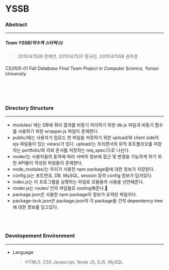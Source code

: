 # YSSB


### Abstract <hr/>
##### Team YSSB(약수역 스타벅스)
> 2015147508 한채연, 2015147537 황규린, 2015147558 권여경

###### CS3105-01 Fall Database Final Team Project in Computer Science, Yonsei University

<br><br/>
### Directory Structure <hr/>
* modules/ 에는 DB에 쿼리 결과를 비동기 처리하기 위한 db.js 파일과 비동기 함수를 사용하기 위한 wrapper.js 파일이 존재한다.
* public/에는 사용자가 업로드 한 파일을 저장하기 위한 upload/와 client side의 ejs 파일들이 있는 views/가 있다. upload/는 프리랜서의 외적 포트폴리오를 저장하는 portfolio/와 의뢰 문서를 저장하는 req_spec/으로 나뉜다. 
* router/는 사용자들의 동작에 따라 서버의 정보에 접근 및 변경을 가능하게 하기 위한 API들이 작성된 파일들이 존재한다.
* node_modules/는 우리가 사용한 npm package들에 대한 정보가 저장된다.
* config.js는 포트번호, DB, MySQL, session 등의 config 정보가 담겨있다.
* index.js는 이 프로그램을 실행하는 파일로 모듈들의 사용을 선언해준다.
* router.js는 router/ 안의 파일들로 routing해준다.
* package.json은 사용한 npm package의 정보가 요약된 파일이다.
* package-lock.json은 package.json의 각 package들 간의 dependency tree에 대한 정보를 담고있다.

<br><br/>
### Developement Environment <hr/>
* Language
    > HTML5, CSS Javascript, Node JS, EJS, MySQL